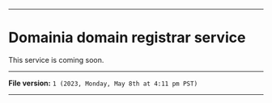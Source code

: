 
***

# Domainia domain registrar service

This service is coming soon.

***

**File version:** `1 (2023, Monday, May 8th at 4:11 pm PST)`

***
